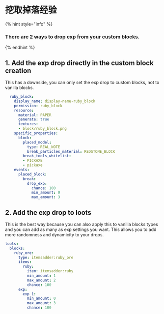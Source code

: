 # 挖取掉落经验

{% hint style="info" %}
### There are 2 ways to drop exp from your custom blocks.
{% endhint %}

## 1. Add the exp drop directly in the custom block creation

This has a downside, you can only set the exp drop to custom blocks, not to vanilla blocks.

```yaml
  ruby_block:
    display_name: display-name-ruby_block
    permission: ruby_block
    resource:
      material: PAPER
      generate: true
      textures:
      - block/ruby_block.png
    specific_properties:
      block:
        placed_model:
          type: REAL_NOTE
          break_particles_material: REDSTONE_BLOCK
        break_tools_whitelist:
        - PICKAXE
        - pickaxe
    events:
      placed_block:
        break:
          drop_exp:
            chance: 100
            min_amount: 0
            max_amount: 3
```

## 2. Add the exp drop to loots

This is the best way because you can also apply this to vanilla blocks types and you can add as many as exp settings you want. This allows you to add more randomness and dynamicity to your drops.

```yaml
loots:
  blocks:
    ruby_ore:
      type: itemsadder:ruby_ore
      items:
        ruby:
          item: itemsadder:ruby
          min_amount: 1
          max_amount: 2
          chance: 100
      exp:
        exp_1:
          min_amount: 0
          max_amount: 3
          chance: 100
```

